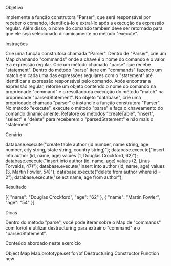 Objetivo


Implemente a função construtora "Parser", que será responsável por receber o comando, identificá-lo e extraí-lo após a execução da expressão regular. Além disso, o nome do comando também deve ser retornado para que ele seja selecionado dinamicamente no método "execute".



Instruções


Crie uma função construtora chamada "Parser".
Dentro de "Parser", crie um Map chamando "commands" onde a chave é o nome do comando e o valor é a expressão regular.
Crie um método chamado "parse" que recebe "statement".
Dentro do método "parse" itere em "commands" fazendo um match em cada uma das expressões regulares com o "statement" até identificar a expressão responsável pelo comando.
Após encontrar a expressão regular, retorne um objeto contendo o nome do comando na propriedade "command" e o resultado da execução do método "match" na propriedade "parsedStatement".
No objeto "database", crie uma propriedade chamada "parser" e instancie a função construtora "Parser".
No método "execute", execute o método "parse" e faça o chaveamento do comando dinamicamente.
Refatore os métodos "createTable", "insert", "select" e "delete" para receberem o "parsedStatement" e não mais o "statement".


Cenário


database.execute("create table author (id number, name string, age number, city string, state string, country string)");
database.execute("insert into author (id, name, age) values (1, Douglas Crockford, 62)");
database.execute("insert into author (id, name, age) values (2, Linus Torvalds, 47)");
database.execute("insert into author (id, name, age) values (3, Martin Fowler, 54)");
database.execute("delete from author where id = 2");
database.execute("select name, age from author");


Resultado


[{
    "name": "Douglas Crockford",
    "age": "62"
}, {
    "name": "Martin Fowler",
    "age": "54"
}]


Dicas


Dentro do método "parse", você pode iterar sobre o Map de "commands" com for/of e utilizar destructuring para extrair o "command" e o "parsedStatement".



Conteúdo abordado neste exercício


Object
Map
Map.prototype.set
for/of
Destructuring
Constructor Function
new